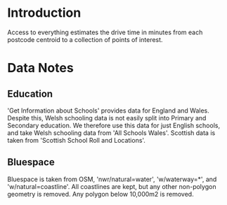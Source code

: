 # Introduction

Access to everything estimates the drive time in minutes from each postcode centroid to a collection of points of interest.

# Data Notes

## Education

'Get Information about Schools' provides data for England and Wales. Despite this, Welsh schooling data is not easily split into Primary and Secondary education. We therefore use this data for just English schools, and take Welsh schooling data from 'All Schools Wales'. Scottish data is taken from 'Scottish School Roll and Locations'.

## Bluespace

Bluespace is taken from OSM, 'nwr/natural=water', 'w/waterway=*', and 'w/natural=coastline'. All coastlines are kept, but any other non-polygon geometry is removed. Any polygon below 10,000m2 is removed.



